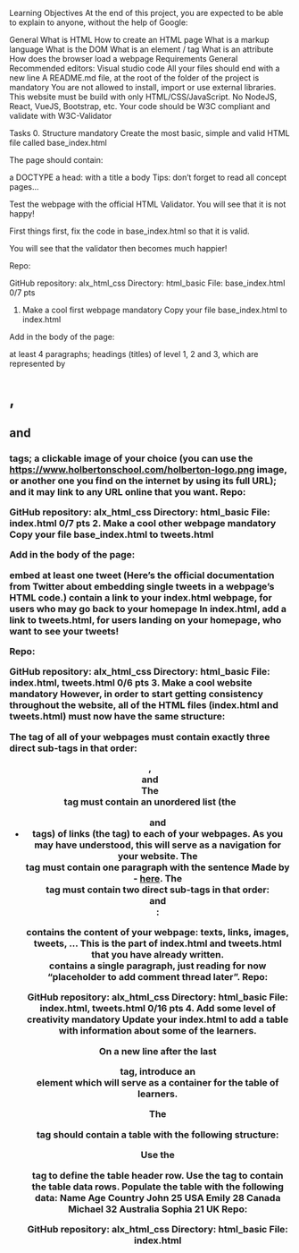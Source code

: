 Learning Objectives
At the end of this project, you are expected to be able to explain to anyone, without the help of Google:

General
What is HTML
How to create an HTML page
What is a markup language
What is the DOM
What is an element / tag
What is an attribute
How does the browser load a webpage
Requirements
General
Recommended editors: Visual studio code
All your files should end with a new line
A README.md file, at the root of the folder of the project is mandatory
You are not allowed to install, import or use external libraries. This website must be build with only HTML/CSS/JavaScript. No NodeJS, React, VueJS, Bootstrap, etc.
Your code should be W3C compliant and validate with W3C-Validator

Tasks
0. Structure
mandatory
Create the most basic, simple and valid HTML file called base_index.html

The page should contain:

a DOCTYPE
a head:
with a title
a body
Tips: don’t forget to read all concept pages…

Test the webpage with the official HTML Validator. You will see that it is not happy!

First things first, fix the code in base_index.html so that it is valid.

You will see that the validator then becomes much happier!

Repo:

GitHub repository: alx_html_css
Directory: html_basic
File: base_index.html
0/7 pts
1. Make a cool first webpage
mandatory
Copy your file base_index.html to index.html

Add in the body of the page:

at least 4 paragraphs;
headings (titles) of level 1, 2 and 3, which are represented by <h1>, <h2> and <h3> tags;
a clickable image of your choice (you can use the https://www.holbertonschool.com/holberton-logo.png image, or another one you find on the internet by using its full URL); and it may link to any URL online that you want.
Repo:

GitHub repository: alx_html_css
Directory: html_basic
File: index.html
0/7 pts
2. Make a cool other webpage
mandatory
Copy your file base_index.html to tweets.html

Add in the body of the page:

embed at least one tweet (Here’s the official documentation from Twitter about embedding single tweets in a webpage’s HTML code.)
contain a link to your index.html webpage, for users who may go back to your homepage
In index.html, add a link to tweets.html, for users landing on your homepage, who want to see your tweets!

Repo:

GitHub repository: alx_html_css
Directory: html_basic
File: index.html, tweets.html
0/6 pts
3. Make a cool website
mandatory
However, in order to start getting consistency throughout the website, all of the HTML files (index.html and tweets.html) must now have the same structure:

The <body> tag of all of your webpages must contain exactly three direct sub-tags in that order: <header>, <main> and <footer>
The <header> tag must contain an unordered list (the <ul> and <li> tags) of links (the <a> tag) to each of your webpages. As you may have understood, this will serve as a navigation for your website.
The <footer> tag must contain one paragraph with the sentence Made by <YOUR NAME> - <a href="<ANY LINK>" target="_blank">here</a>.
The <main> tag must contain two direct sub-tags in that order: <article> and <aside>:
<article> contains the content of your webpage: texts, links, images, tweets, … This is the part of index.html and tweets.html that you have already written.
<aside> contains a single paragraph, just reading for now “placeholder to add comment thread later”.
Repo:

GitHub repository: alx_html_css
Directory: html_basic
File: index.html, tweets.html
0/16 pts
4. Add some level of creativity
mandatory
Update your index.html to add a table with information about some of the learners.

On a new line after the last </aside> tag, introduce an <article> element which will serve as a container for the table of learners.

The <article> tag should contain a table <table> with the following structure:

Use the <thead> tag to define the table header row.
Use the <tbody> tag to contain the table data rows.
Populate the table with the following data:
Name	Age	Country
John	25	USA
Emily	28	Canada
Michael	32	Australia
Sophia	21	UK
Repo:

GitHub repository: alx_html_css
Directory: html_basic
File: index.html